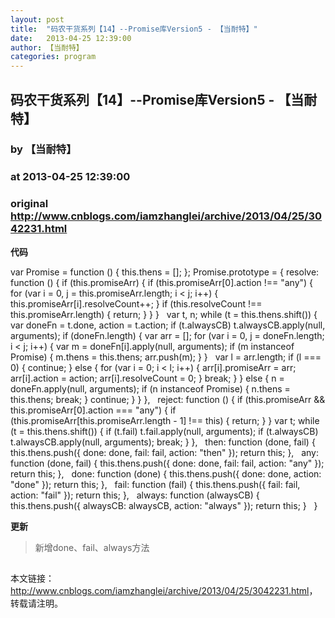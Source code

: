 ```yaml
---
layout: post
title:  "码农干货系列【14】--Promise库Version5 - 【当耐特】"
date:   2013-04-25 12:39:00
author: 【当耐特】
categories: program
---
```


## 码农干货系列【14】--Promise库Version5 - 【当耐特】
### by 【当耐特】
### at 2013-04-25 12:39:00
### original <http://www.cnblogs.com/iamzhanglei/archive/2013/04/25/3042231.html>

<p><strong>代码</strong></p>  <div>           var Promise = function () {              <span>this</span>.thens = [];          };          Promise.prototype = {              resolve: function () {                  <span>if</span> (<span>this</span>.promiseArr) {                      <span>if</span> (<span>this</span>.promiseArr[0].action !== <span>&quot;any&quot;</span>) {                          <span>for</span> (var i = 0, j = <span>this</span>.promiseArr.length; i &lt; j; i++) {                              <span>this</span>.promiseArr[i].resolveCount++;                          }                          <span>if</span> (<span>this</span>.resolveCount !== <span>this</span>.promiseArr.length) {                              <span>return</span>;                          }                      }                  }                     var t, n;                  <span>while</span> (t = <span>this</span>.thens.shift()) {                      var doneFn = t.done, action = t.action;                      <span>if</span> (t.alwaysCB) t.alwaysCB.apply(<span>null</span>, arguments);                      <span>if</span> (doneFn.length) {                          var arr = [];                          <span>for</span> (var i = 0, j = doneFn.length; i &lt; j; i++) {                              var m = doneFn[i].apply(<span>null</span>, arguments);                              <span>if</span> (m instanceof Promise) {                                  m.thens = <span>this</span>.thens;                                  arr.push(m);                              }                          }                             var l = arr.length;                          <span>if</span> (l === 0) {                              <span>continue</span>;                          } <span>else</span> {                              <span>for</span> (var i = 0; i &lt; l; i++) {                                  arr[i].promiseArr = arr;                                  arr[i].action = action;                                  arr[i].resolveCount = 0;                              }                              <span>break</span>;                          }                      } <span>else</span> {                          n = doneFn.apply(<span>null</span>, arguments);                          <span>if</span> (n instanceof Promise) {                              n.thens = <span>this</span>.thens;                              <span>break</span>;                          }                          <span>continue</span>;                      }                  }              },                 reject: function () {                  <span>if</span> (<span>this</span>.promiseArr &amp;&amp; <span>this</span>.promiseArr[0].action === <span>&quot;any&quot;</span>) {                      <span>if</span> (<span>this</span>.promiseArr[<span>this</span>.promiseArr.length - 1] !== <span>this</span>) {                          <span>return</span>;                      }                  }                  var t;                  <span>while</span> (t = <span>this</span>.thens.shift()) {                      <span>if</span> (t.fail) t.fail.apply(<span>null</span>, arguments);                      <span>if</span> (t.alwaysCB) t.alwaysCB.apply(<span>null</span>, arguments);                      <span>break</span>;                  }              },                 then: function (done, fail) {                  <span>this</span>.thens.push({ done: done, fail: fail, action: <span>&quot;then&quot;</span> });                  <span>return</span> <span>this</span>;              },                 any: function (done, fail) {                  <span>this</span>.thens.push({ done: done, fail: fail, action: <span>&quot;any&quot;</span> });                  <span>return</span> <span>this</span>;              },                 done: function (done) {                  <span>this</span>.thens.push({ done: done, action: <span>&quot;done&quot;</span> });                  <span>return</span> <span>this</span>;              },                 fail: function (fail) {                  <span>this</span>.thens.push({ fail: fail, action: <span>&quot;fail&quot;</span> });                  <span>return</span> <span>this</span>;              },                 always: function (alwaysCB) {                  <span>this</span>.thens.push({ alwaysCB: alwaysCB, action: <span>&quot;always&quot;</span> });                  <span>return</span> <span>this</span>;              }             }</div><p></p><p><strong>更新</strong></p><blockquote>  <p>新增done、fail、always方法</p></blockquote><img src="http://www.cnblogs.com/iamzhanglei/aggbug/3042231.html?type=1" width="1" height="1" alt=""><br><p>本文链接：<a href="http://www.cnblogs.com/iamzhanglei/archive/2013/04/25/3042231.html">http://www.cnblogs.com/iamzhanglei/archive/2013/04/25/3042231.html</a>，转载请注明。</p>